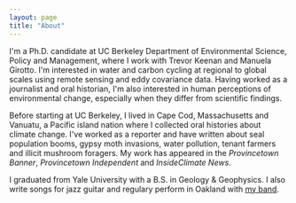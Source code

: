 ```yaml
---
layout: page
title: "About"
---
```


I'm a Ph.D. candidate at UC Berkeley Department of Environmental Science, Policy and Management, where I work with Trevor Keenan and Manuela Girotto. I'm interested in water and carbon cycling at regional to global scales using remote sensing and eddy covariance data. Having worked as a journalist and oral historian, I'm also interested in human perceptions of environmental change, especially when they differ from scientific findings. 

Before starting at UC Berkeley, I lived in Cape Cod, Massachusetts and Vanuatu, a Pacific island nation where I collected oral histories about climate change. I've worked as a reporter and have written about seal population booms, gypsy moth invasions, water pollution, tenant farmers and illicit mushroom foragers. My work has appeared in the _Provincetown Banner_, _Provincetown Independent_ and _InsideClimate News_.

I graduated from Yale University with a B.S. in Geology & Geophysics. I also write songs for jazz guitar and regulary perform in Oakland with [my band](https://www.instagram.com/soph.n.gabe/). 
